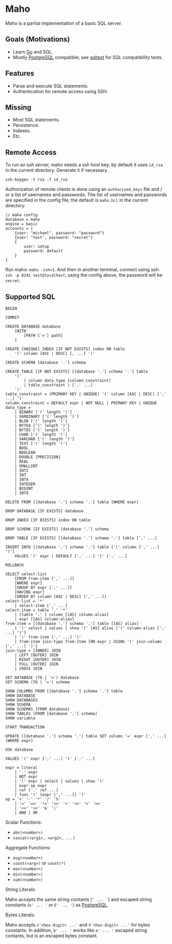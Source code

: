 # Maho
Maho is a partial implementation of a basic SQL server.

## Goals (Motivations)
* Learn [Go](https://golang.org/) and SQL.
* Mostly [PostgreSQL](https://www.postgresql.org/) compatible; see [sqltest](https://github.com/leftmike/sqltest) for SQL compatibility tests.

## Features
* Parse and execute SQL statements.
* Authentication for remote access using SSH.

## Missing
* Most SQL statements.
* Persistence.
* Indexes.
* Etc.

## Remote Access

To run an ssh server, maho needs a ssh host key; by default it uses `id_rsa` in the current
directory. Generate it if necessary.

```
ssh-keygen -t rsa -f id_rsa
```

Authorization of remote clients is done using an `authorized_keys` file and / or a list of
usernames and passwords. The list of usernames and passwords are specified in the config file;
the default is `maho.hcl` in the current directory.

```
// maho config
database = maho
engine = basic
accounts = [
    {user: "michael", password: "password"}
    {user: "test", password: "secret"}
    {
        user: setup
        password: default
    }
]
```

Run maho: `maho -ssh=1`. And then in another terminal, connect using ssh:
`ssh -p 8241 test@localhost`; using the config above, the password will be `secret`.

## Supported SQL
```
BEGIN
```

```
COMMIT
```

```
CREATE DATABASE database
    [WITH
        [PATH ['='] path]
    ]
```

```
CREATE [UNIQUE] INDEX [IF NOT EXISTS] index ON table
    '(' column [ASC | DESC] [, ...] ')'
```

```
CREATE SCHEMA [database '.'] schema
```

```
CREATE TABLE [IF NOT EXISTS] [[database '.'] schema '.'] table
    '('
        ( column data_type [column_constraint]
        | table_constraint ) [',' ...]
    ')'
table_constraint = (PRIMARY KEY | UNIQUE) '(' column [ASC | DESC] [',' ...] ')'
column_constraint = DEFAULT expr | NOT NULL | PRIMARY KEY | UNIQUE
data_type =
	| BINARY ['(' length ')']
	| VARBINARY ['(' length ')']
	| BLOB ['(' length ')']
	| BYTEA ['(' length ')']
	| BYTES ['(' length ')']
	| CHAR ['(' length ')']
	| VARCHAR ['(' length ')']
	| TEXT ['(' length ')']
	| BOOL
	| BOOLEAN
	| DOUBLE [PRECISION]
	| REAL
	| SMALLINT
	| INT2
	| INT
	| INT4
	| INTEGER
	| BIGINT
	| INT8
```

```
DELETE FROM [[database '.'] schema '.'] table [WHERE expr]
```

```
DROP DATABASE [IF EXISTS] database
```

```
DROP INDEX [IF EXISTS] index ON table
```

```
DROP SCHEMA [IF EXISTS] [database '.'] schema
```

```
DROP TABLE [IF EXISTS] [[database '.'] schema '.'] table [',' ...]
```

```
INSERT INTO [[database '.'] schema '.'] table ['(' column [',' ...] ')']
	VALUES '(' expr | DEFAULT [',' ...] ')' [',' ...]
```

```
ROLLBACK
```

```
SELECT select-list
    [FROM from-item [',' ...]]
    [WHERE expr]
    [GROUP BY expr [',' ...]]
    [HAVING expr]
    [ORDER BY column [ASC | DESC] [',' ...]]
select-list = '*'
    | select-item [',' ...]
select-item = table '.' '*'
    | [table '.' ] column [[AS] column-alias]
    | expr [[AS] column-alias]
from-item = [[database '.'] schema '.'] table [[AS] alias]
    | '(' select | values | show ')' [AS] alias ['(' column-alias [',' ...] ')']
    | '(' from-item [',' ...] ')'
    | from-item join-type from-item [ON expr | USING '(' join-column [',' ...] ')']
join-type = [INNER] JOIN
    | LEFT [OUTER] JOIN
    | RIGHT [OUTER] JOIN
    | FULL [OUTER] JOIN
    | CROSS JOIN
```

```
SET DATABASE (TO | '=') database
SET SCHEMA (TO | '=') schema
```

```
SHOW COLUMNS FROM [[database '.'] schema '.'] table
SHOW DATABASE
SHOW DATABASES
SHOW SCHEMA
SHOW SCHEMAS [FROM database]
SHOW TABLES [FROM [database '.'] schema]
SHOW variable
```

```
START TRANSACTION
```

```
UPDATE [[database '.'] schema '.'] table SET column '=' expr [',' ...] [WHERE expr]
```

```
USE database
```

```
VALUES '(' expr [',' ...] ')' [',' ...]
```

```
expr = literal
    | '-' expr
    | NOT expr
    | '(' expr | select | values | show ')'
    | expr op expr
    | ref ['.' ref ...]
    | func '(' [expr [',' ...]] ')'
op = '+' '-' '*' '/' '%'
    | '=' '==' '!=' '<>' '<' '<=' '>' '>='
    | '<<' '>>' '&' '|'
    | AND | OR
```

Scalar Functions:
* `abs(<number>)`
* `concat(<arg1>, <arg2>, ...)`

Aggregate Functions:
* `avg(<number>)`
* `count(<arg>)` or `count(*)`
* `max(<number>)`
* `min(<number>)`
* `sum(<number>)`

String Literals:

Maho accepts the same string contants (`' ... '`) and escaped string constants
(`e' ... '` or `E' ... '`) as
[PostgreSQL](https://www.postgresql.org/docs/current/sql-syntax-lexical.html#SQL-SYNTAX-CONSTANTS).

Bytes Literals:

Maho accepts `x'<hex-digit> ...'` and `X'<hex-digit> ...'` for bytes constants. In addition,
`b' ... '` works like `e' ... '` escaped string contants, but is an escaped bytes constant.
